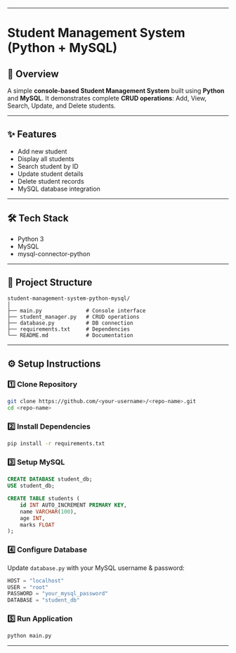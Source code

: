 

---

# Student Management System (Python + MySQL)

## 📌 Overview

A simple **console-based Student Management System** built using **Python** and **MySQL**.
It demonstrates complete **CRUD operations**: Add, View, Search, Update, and Delete students.

---

## ✨ Features

* Add new student
* Display all students
* Search student by ID
* Update student details
* Delete student records
* MySQL database integration

---

## 🛠 Tech Stack

* Python 3
* MySQL
* mysql-connector-python

---

## 📂 Project Structure

```
student-management-system-python-mysql/
│
├── main.py              # Console interface
├── student_manager.py   # CRUD operations
├── database.py          # DB connection
├── requirements.txt     # Dependencies
└── README.md            # Documentation
```

---

## ⚙️ Setup Instructions

### 1️⃣ Clone Repository

```bash
git clone https://github.com/<your-username>/<repo-name>.git
cd <repo-name>
```

### 2️⃣ Install Dependencies

```bash
pip install -r requirements.txt
```

### 3️⃣ Setup MySQL

```sql
CREATE DATABASE student_db;
USE student_db;

CREATE TABLE students (
    id INT AUTO_INCREMENT PRIMARY KEY,
    name VARCHAR(100),
    age INT,
    marks FLOAT
);
```

### 4️⃣ Configure Database

Update `database.py` with your MySQL username & password:

```python
HOST = "localhost"
USER = "root"
PASSWORD = "your_mysql_password"
DATABASE = "student_db"
```

### 5️⃣ Run Application

```bash
python main.py
```

---


